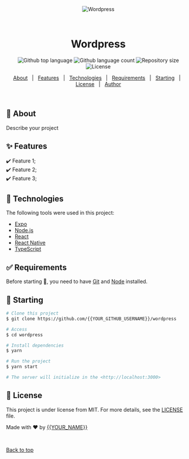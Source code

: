 <div align="center" id="top"> 
  <img src="./.github/app.gif" alt="Wordpress" />

  &#xa0;

  <!-- <a href="https://wordpress.netlify.app">Demo</a> -->
</div>

<h1 align="center">Wordpress</h1>

<p align="center">
  <img alt="Github top language" src="https://img.shields.io/github/languages/top/{{Hm Hasan}}/wordpress?color=56BEB8">

  <img alt="Github language count" src="https://img.shields.io/github/languages/count/{{Hm Hasan}}/wordpress?color=56BEB8">

  <img alt="Repository size" src="https://img.shields.io/github/repo-size{{ Hm Hasan }}}/wordpress?color=56BEB8">

  <img alt="License" src="https://img.shields.io/github/license/{{Hm Hasan}}/wordpress?color=56BEB8">

  <!-- <img alt="Github issues" src="https://img.shields.io/github/issues/{{YOUR_GITHUB_USERNAME}}/wordpress?color=56BEB8" /> -->

  <!-- <img alt="Github forks" src="https://img.shields.io/github/forks/{{YOUR_GITHUB_USERNAME}}/wordpress?color=56BEB8" /> -->

  <!-- <img alt="Github stars" src="https://img.shields.io/github/stars/{{YOUR_GITHUB_USERNAME}}/wordpress?color=56BEB8" /> -->
</p>

<!-- Status -->

<!-- <h4 align="center"> 
	🚧  Wordpress 🚀 Under construction...  🚧
</h4> 

<hr> -->

<p align="center">
  <a href="#dart-about">About</a> &#xa0; | &#xa0; 
  <a href="#sparkles-features">Features</a> &#xa0; | &#xa0;
  <a href="#rocket-technologies">Technologies</a> &#xa0; | &#xa0;
  <a href="#white_check_mark-requirements">Requirements</a> &#xa0; | &#xa0;
  <a href="#checkered_flag-starting">Starting</a> &#xa0; | &#xa0;
  <a href="#memo-license">License</a> &#xa0; | &#xa0;
  <a href="https://github.com/{{YOUR_GITHUB_USERNAME}}" target="_blank">Author</a>
</p>

<br>

## :dart: About ##

Describe your project

## :sparkles: Features ##

:heavy_check_mark: Feature 1;\
:heavy_check_mark: Feature 2;\
:heavy_check_mark: Feature 3;

## :rocket: Technologies ##

The following tools were used in this project:

- [Expo](https://expo.io/)
- [Node.js](https://nodejs.org/en/)
- [React](https://pt-br.reactjs.org/)
- [React Native](https://reactnative.dev/)
- [TypeScript](https://www.typescriptlang.org/)

## :white_check_mark: Requirements ##

Before starting :checkered_flag:, you need to have [Git](https://git-scm.com) and [Node](https://nodejs.org/en/) installed.

## :checkered_flag: Starting ##

```bash
# Clone this project
$ git clone https://github.com/{{YOUR_GITHUB_USERNAME}}/wordpress

# Access
$ cd wordpress

# Install dependencies
$ yarn

# Run the project
$ yarn start

# The server will initialize in the <http://localhost:3000>
```

## :memo: License ##

This project is under license from MIT. For more details, see the [LICENSE](LICENSE.md) file.


Made with :heart: by <a href="https://github.com/{{YOUR_GITHUB_USERNAME}}" target="_blank">{{YOUR_NAME}}</a>

&#xa0;

<a href="#top">Back to top</a>
